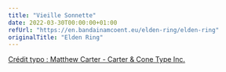```yaml
---
title: "Vieille Sonnette"
date: 2022-03-30T00:00:00+01:00
refUrl: "https://en.bandainamcoent.eu/elden-ring/elden-ring" 
originalTitle: "Elden Ring"
---
```


[Crédit typo : Matthew Carter - Carter & Cone Type Inc.](https://www.moma.org/collection/works/139309)
